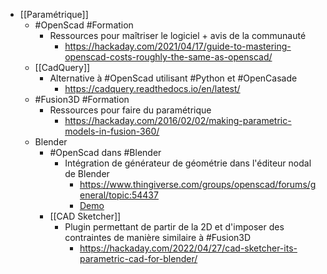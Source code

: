 - [[Paramétrique]]
	- #OpenScad #Formation
		- Ressources pour maîtriser le logiciel + avis de la communauté
			- https://hackaday.com/2021/04/17/guide-to-mastering-openscad-costs-roughly-the-same-as-openscad/
	- [[CadQuery]]
		- Alternative à #OpenScad utilisant  #Python et #OpenCasade
			- https://cadquery.readthedocs.io/en/latest/
	- #Fusion3D #Formation
		- Ressources pour faire du paramétrique
			- https://hackaday.com/2016/02/02/making-parametric-models-in-fusion-360/
	- Blender
		- #OpenScad dans #Blender
			- Intégration de générateur de géométrie dans l'éditeur nodal de Blender
				- https://www.thingiverse.com/groups/openscad/forums/general/topic:54437
				- [Demo](https://m.youtube.com/watch?v=aZq8ZlmqHJo)
		- [[CAD Sketcher]]
			- Plugin permettant de partir de la 2D et d'imposer des contraintes de manière similaire à #Fusion3D
				- https://hackaday.com/2022/04/27/cad-sketcher-its-parametric-cad-for-blender/